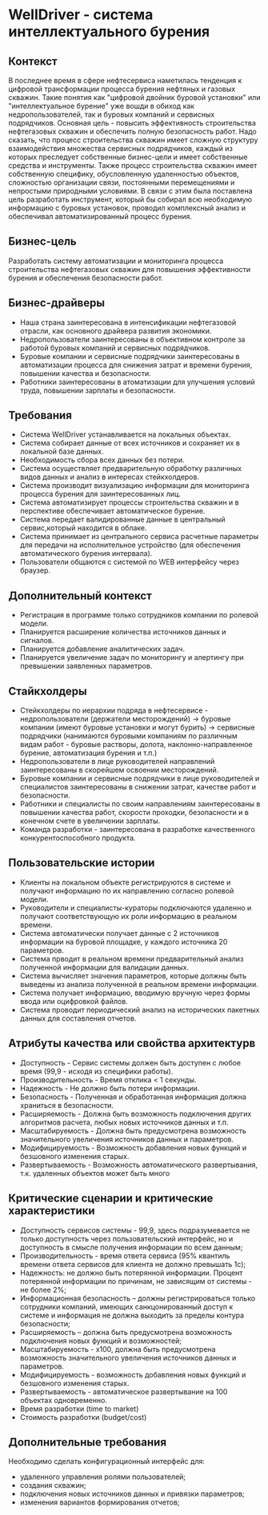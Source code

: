 # WellDriver - система интеллектуального бурения

## Контекст

В последнее время в сфере нефтесервиса наметилась тенденция к цифровой трансформации процесса бурения нефтяных и газовых скважин. Такие понятия как "цифровой двойник буровой установки" или "интеллектуальное бурение" уже вошди в обиход как недропользователей, так и буровых компаний и сервисных подрядчиков. Основная цель - повысить эффективность строительства нефтегазовых скважин и обеспечить полную безопасность работ.  Надо сказать, что процесс строительства скважин имеет сложную структуру взаимодействия множества сервисных подрядчиков, каждый из которых преследует собственные бизнес-цели и имеет собственные средства и инструменты. Также процесс строительства скважин имеет собственную специфику, обусловленную удаленностью объектов, сложностью организации связи, постоянными перемещениями и непростыми природными условиями. 
В связи с этим была поставлена цель разработать инструмент, который бы собирал всю необходимую информацию с буровых установок, проводил комплексный анализ и обеспечивал автоматизированный процесс бурения. 

## Бизнес-цель

Разработать систему автоматизации и мониторинга процесса строительства нефтегазовых скважин для повышения эффективности бурения и обеспечения безопасности работ.

## Бизнес-драйверы

* Наша страна заинтересована в интенсификации нефтегазовой отрасли, как основного драйвера развития экономики. 
* Недропользователи заинтересованы в объективном контроле за работой буровых компаний и сервисных подрядчиков. 
* Буровые компании и сервисные подрядчики заинтересованы в автоматизации процесса для снижения затрат и времени бурения, повышении качества и безопасности.
* Работники заинтересованы в атоматизации для улучшения условий труда, повышении зарплаты и безопасности.

## Требования

* Система WellDriver устанавливается на локальных объектах. 
* Система собирает данные от всех источников и сохраняет их в локальной базе данных.
* Необходимость сбора всех данных без потери.
* Система осуществляет предварительную обработку различных видов данных и анализ в интересах стейкхолдеров.
* Система производит визуализацию информации для мониторинга процесса бурения для заинтересованных лиц. 
* Система автоматизирует процессы строительства скважин и в перспективе обеспечивает автоматическое бурение.
* Система передает валидированные данные в центральный сервис,который находится в облаке.
* Система принимает из центрального сервиса расчетные параметры для передачи на исполнительное устройство (для обеспечения автоматического бурения интервала).
* Пользователи общаются с системой по WEB интерфейсу через браузер.

## Дополнительный контекст

* Регистрация в программе только сотрудников компании по ролевой модели.
* Планируется расширение количества источников данных и сигналов.
* Планируется добавление аналитических задач.
* Планируется увеличение задач по мониторингу и алертингу при превышении заявленных параметров.

## Стайкхолдеры

* Стейкхолдеры по иерархии подряда в нефтесервисе - недропользователи (держатели месторождений) -> буровые компании (имеют буровые установки и могут бурить) -> сервисные подрядчики (нанимаются буровыми  компаниям по различным видам работ - буровые растворы, долота, наклонно-направленное бурение, автоматизация бурения и т.п.)
* Недропользователи в лице руководителей направлений заинтересованы в скорейшем освоении месторождений.
* Буровые компании и сервисные подрядчики в лице руководителей и специалистов заинтерeсованы в снижении затрат, качестве работ и безопасности.
* Работники и специалисты по своим направлениям заинтересованы в повышении качества работ, скорости проходки, безопасности и в конечном счете в увеличении зарплаты.  
* Команда разработки - заинтересована в разработке качественного конкурентоспособного продукта.

## Пользовательские истории

* Клиенты на локальном объекте регистрируются в системе и получают информацию по их направлению согласно ролевой модели.
* Руководители и специалисты-кураторы подключаются удаленно и получают соответствующую их роли информацию в реальном времени.
* Система автоматически получает данные с 2 источников информации на буровой площадке, у каждого источника 20 параметров.
* Система прводит в реальном времени предварительный анализ полученной информации для валидации данных.
* Система вычисляет значения параметров, которые должны быть выведены из анализа полученной в реальном времени информации. 
* Система получает информацию, вводимую вручную через формы ввода или оцифровкой файлов.
* Система проводит периодический анализ на исторических пакетных данных для составления отчетов.

## Атрибуты качества или свойства архитектурв

* Доступность - Сервис системы должен быть доступен с любое время (99,9 - исходя из специфики работы).
* Производительность - Время отклика < 1 секунды.
* Надежность - Не должно быть потери информации.
* Безопасность - Полученная и обработанная информация должна храниться в безопасности.
* Расширяемость - Должна быть возможность подключения других алгоритмов расчета, любых новых источников данных и т.п.
* Масштабируемость - Должна быть предусмотрена возможность значительного увеличения источников данных и параметров.
* Модифицируемость - Возможность добавления новых функций и безшовного изменения старых.
* Развертываемость - Возможность автоматического развертывания, т.к. удаленных объектов может быть много

## Критические сценарии и критические характеристики

* Доступность сервисов системы - 99,9, здесь подразумевается не только доступность через пользовательский интерфейс, но и доступность в смысле получения информации по всем данным;
* Производительность - время ответа сервиса (95% квантиль времени ответа сервисов для клиента не должно превышать 1с);
* Надежность: не должно быть потерянной информации. Процент потерянной информации по причинам, не зависящим от системы -  не более 2%;
* Информационная безопасность – должны регистрироваться только сотрудники компаний, имеющих санкцонированный доступ к системе и информация не должна выходить за пределы контура безопасности;
* Расширяемость – должна быть предусмотрена возможность подключения новых функций и возможностей;
* Масштабируемость - x100, должна быть предусмотрена возможность значительного увеличения источников данных и параметров.
* Модифицируемость - возможность добавления новых функций и безшовного изменения старых.
* Развертываемость - автоматическое развертывание на 100 объектах одновременно.
* Время разработки (time to market)
* Стоимость разработки (budget/cost)

## Дополнительные требования

Необходимо сделать конфигурационный интерфейс для: 
* удаленного управления ролями пользователей;
* создания скважин;
* подключения новых источников данных и привязки параметров;
* изменения вариантов формирования отчетов;

